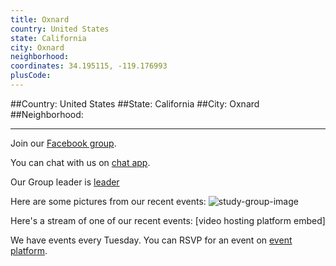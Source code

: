 ```yaml
---
title: Oxnard
country: United States
state: California
city: Oxnard
neighborhood: 
coordinates: 34.195115, -119.176993
plusCode:
---
```


##Country: United States
##State: California
##City: Oxnard
##Neighborhood: 
*****
Join our [Facebook group](https://www.facebook.com/groups/fccoxnard/).

You can chat with us on [chat app]().

Our Group leader is [leader]()

Here are some pictures from our recent events:
![study-group-image]()

Here's a stream of one of our recent events:
[video hosting platform embed]

We have events every Tuesday. You can RSVP for an event on [event platform]().
